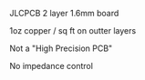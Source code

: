 
JLCPCB 2 layer 1.6mm board

1oz copper / sq ft on outter layers

Not a "High Precision PCB"

No impedance control

